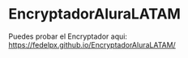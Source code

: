 # EncryptadorAluraLATAM


Puedes probar el Encryptador aqui: https://fedelpx.github.io/EncryptadorAluraLATAM/
